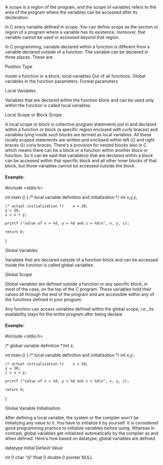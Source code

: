 A scope is a region of the program, and the scope of variables refers to the area of the program where the variables can be accessed after its declaration.

In C every variable defined in scope. You can define scope as the section or region of a program where a variable has its existence; moreover, that variable cannot be used or accessed beyond that region.

In C programming, variable declared within a function is different from a variable declared outside of a function. The variable can be declared in three places. These are:

Position	                  Type

Inside a function or a block.	local variables
Out of all functions.	        Global variables
In the function parameters.	Formal parameters

Local Variables

Variables that are declared within the function block and can be used only within the function is called local variables.

Local Scope or Block Scope

A local scope or block is collective program statements put in and declared within a function or block (a specific region enclosed with curly braces) and variables lying inside such blocks are termed as local variables. All these locally scoped statements are written and enclosed within left ({) and right braces (}) curly braces. There's a provision for nested blocks also in C which means there can be a block or a function within another block or function. So it can be said that variable(s) that are declared within a block can be accessed within that specific block and all other inner blocks of that block, but those variables cannot be accessed outside the block.

#### Example:

#include <stdio.h>
 
int main ()
{
    /* local variable definition and initialization */    int x,y,z;
     
    /* actual initialization */    x = 20;
    y = 30;
    z = x + y;
     
    printf ("value of x = %d, y = %d and z = %d\n", x, y, z);
     
    return 0;
}

Global Variables

Variables that are declared outside of a function block and can be accessed inside the function is called global variables.

Global Scope

Global variables are defined outside a function or any specific block, in most of the case, on the top of the C program. These variables hold their values all through the end of the program and are accessible within any of the functions defined in your program.

Any function can access variables defined within the global scope, i.e., its availability stays for the entire program after being declare

#### Example:

#include <stdio.h>

/* global variable definition */int z;

int main ()
{
    /* local variable definition and initialization */    int x,y;
     
    /* actual initialization */    x = 20;
    y = 30;
    z = x + y;
     
    printf ("value of x = %d, y = %d and z = %d\n", x, y, z);
     
    return 0;
}

Global Variable Initialisation

After defining a local variable, the system or the compiler won't be initializing any value to it. You have to initialize it by yourself. It is considered good programming practice to initialize variables before using. Whereas in contrast, global variables get initialized automatically by the compiler as and when defined. Here's how based on datatype; global variables are defined.

datatype	Initial Default Value

int	             0
char	           '\0'
float	             0
double	             0
pointer	            NULL